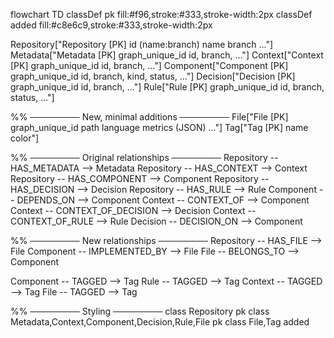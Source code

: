 flowchart TD
  classDef pk fill:#f96,stroke:#333,stroke-width:2px
  classDef added fill:#c8e6c9,stroke:#333,stroke-width:2px

  Repository["Repository [PK] id (name:branch) name branch …"]
  Metadata["Metadata [PK] graph_unique_id id, branch, …"]
  Context["Context [PK] graph_unique_id id, branch, …"]
  Component["Component [PK] graph_unique_id id, branch, kind, status, …"]
  Decision["Decision [PK] graph_unique_id id, branch, …"]
  Rule["Rule [PK] graph_unique_id id, branch, status, …"]

  %% ──────── New, minimal additions ────────
  File["File [PK] graph_unique_id path language metrics (JSON) …"]
  Tag["Tag [PK] name color"]

  %% ──────── Original relationships ────────
  Repository -- HAS_METADATA --> Metadata
  Repository -- HAS_CONTEXT  --> Context
  Repository -- HAS_COMPONENT --> Component
  Repository -- HAS_DECISION --> Decision
  Repository -- HAS_RULE --> Rule
  Component  -- DEPENDS_ON --> Component
  Context    -- CONTEXT_OF --> Component
  Context    -- CONTEXT_OF_DECISION --> Decision
  Context    -- CONTEXT_OF_RULE --> Rule
  Decision   -- DECISION_ON --> Component

  %% ──────── New relationships ────────
  Repository -- HAS_FILE --> File
  Component  -- IMPLEMENTED_BY --> File
  File       -- BELONGS_TO --> Component

  Component  -- TAGGED --> Tag
  Rule       -- TAGGED --> Tag
  Context    -- TAGGED --> Tag
  File       -- TAGGED --> Tag

  %% ──────── Styling ────────
  class Repository pk
  class Metadata,Context,Component,Decision,Rule,File pk
  class File,Tag added
